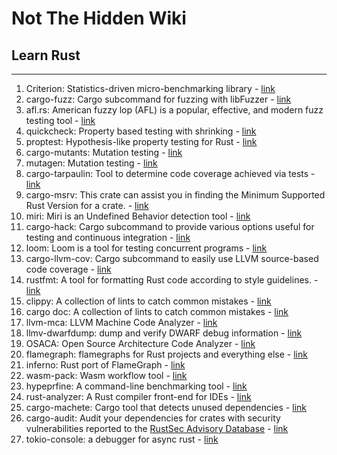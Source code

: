 # Not The Hidden Wiki

## Learn Rust
-----

1. Criterion: Statistics-driven micro-benchmarking library - [link]("https://docs.rs/criterion/latest/criterion/")
2. cargo-fuzz: Cargo subcommand for fuzzing with libFuzzer - [link]("https://github.com/rust-fuzz/cargo-fuzz")
3. afl.rs: American fuzzy lop (AFL) is a popular, effective, and modern fuzz testing tool - [link]("https://github.com/rust-fuzz/afl.rs")
4. quickcheck: Property based testing with shrinking - [link]("https://docs.rs/quickcheck/1.0.3/quickcheck/")
5. proptest: Hypothesis-like property testing for Rust - [link]("https://github.com/proptest-rs/proptest")
6. cargo-mutants: Mutation testing - [link]("https://github.com/sourcefrog/cargo-mutants")
7. mutagen: Mutation testing - [link]("https://github.com/llogiq/mutagen")
8. cargo-tarpaulin: Tool to determine code coverage achieved via tests - [link]("https://github.com/xd009642/tarpaulin")
9. cargo-msrv: This crate can assist you in finding the Minimum Supported Rust Version for a crate. - [link]("https://github.com/foresterre/cargo-msrv")
10. miri: Miri is an Undefined Behavior detection tool - [link]("https://github.com/rust-lang/miri")
11. cargo-hack: Cargo subcommand to provide various options useful for testing and continuous integration - [link]("https://github.com/taiki-e/cargo-hack")
12. loom: Loom is a tool for testing concurrent programs - [link]("https://docs.rs/loom/latest/loom/")
13. cargo-llvm-cov: Cargo subcommand to easily use LLVM source-based code coverage - [link]("https://github.com/taiki-e/cargo-llvm-cov")
14. rustfmt: A tool for formatting Rust code according to style guidelines. - [link]("https://github.com/rust-lang/rustfmt")
15. clippy: A collection of lints to catch common mistakes - [link]("https://github.com/rust-lang/rust-clippy")
16. cargo doc: A collection of lints to catch common mistakes - [link]("https://doc.rust-lang.org/cargo/commands/cargo-doc.html")
17. llvm-mca: LLVM Machine Code Analyzer - [link]("https://llvm.org/docs/CommandGuide/llvm-mca.html")
18. llmv-dwarfdump: dump and verify DWARF debug information - [link]("https://llvm.org/docs/CommandGuide/llvm-dwarfdump.html")
19. OSACA: Open Source Architecture Code Analyzer - [link]("https://github.com/RRZE-HPC/OSACA")
20. flamegraph: flamegraphs for Rust projects and everything else - [link]("https://github.com/flamegraph-rs/flamegraph")
21. inferno: Rust port of FlameGraph - [link]("https://github.com/jonhoo/inferno")
22. wasm-pack: Wasm workflow tool - [link]("https://github.com/rustwasm/wasm-pack")
23. hypeprfine: A command-line benchmarking tool - [link]("https://github.com/sharkdp/hyperfine")
24. rust-analyzer: A Rust compiler front-end for IDEs - [link]("https://github.com/rust-lang/rust-analyzer")
25. cargo-machete: Cargo tool that detects unused dependencies - [link]("https://github.com/bnjbvr/cargo-machete")
26. cargo-audit: Audit your dependencies for crates with security vulnerabilities reported to the
[RustSec Advisory Database]("https://github.com/RustSec/advisory-db/") - [link]("https://github.com/RustSec/rustsec/tree/main/cargo-audit")
27. tokio-console: a debugger for async rust - [link]("https://github.com/tokio-rs/console")
